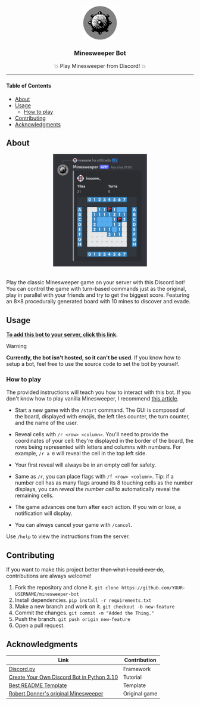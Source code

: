 <div align="center">
  <img src="assets/logo.png" alt="Logo" width="90" height="90">
  <h3>Minesweeper Bot</h3>
  <p>💥 Play Minesweeper from Discord! 💥</p>
</div>

---

#### Table of Contents

- [About ](#about-)
- [Usage ](#usage-)
  - [How to play ](#how-to-play-)
- [Contributing ](#contributing-)
- [Acknowledgments ](#acknowledgments-)

## About <a name="about"></a>

<div align="center">
  <img src="assets/screenshot.png" alt="Screenshot" width="50%">
</div>

<br />

Play the classic Minesweeper game on your server with this Discord bot! You can control the game
with turn-based commands just as the original, play in parallel with your friends and try to get
the biggest score. Featuring an 8×8 procedurally generated board with 10 mines to discover and evade.

## Usage <a name="usage"></a>

**[To add this bot to your server, click this link]().**


> [!WARNING]
> **Currently, the bot isn't hosted, so it can't be used**. If you know how to setup a bot, feel free to use the source code to set the bot by yourself.

### How to play <a name="how to play"></a>

The provided instructions will teach you how to interact with this bot. If you don't know how to play vanilla
Minesweeper, I recommend [this article](https://minesweepergame.com/strategy/how-to-play-minesweeper.php).

* Start a new game with the `/start` command. The GUI is composed of the board, displayed with emojis,
the left tiles counter, the turn counter, and the name of the user.

* Reveal cells with `/r <row> <column>`. You'll need to provide the coordinates of your cell: they're
displayed in the border of the board, the rows being represented with letters and columns with numbers.
For example, `/r a 0` will reveal the cell in the top left side.

* Your first reveal will always be in an empty cell for safety.

* Same as `/r`, you can place flags with `/f <row> <column>`. Tip: if a number cell has as many flags around
its 8 touching cells as the number displays, you can *reveal the number cell* to automatically reveal the
remaining cells.

* The game advances one turn after each action. If you win or lose, a notification will display.

* You can always cancel your game with `/cancel`.

Use `/help` to view the instructions from the server.

## Contributing <a name="contributing"></a>

If you want to make this project better ~~than what I could ever do~~, contributions are always welcome!

1. Fork the repository and clone it. `git clone https://github.com/YOUR-USERNAME/minesweeper-bot`
2. Install dependencies. `pip install -r requirements.txt`
3. Make a new branch and work on it. `git checkout -b new-feature`
4. Commit the changes. `git commit -m "Added the Thing."`
5. Push the branch. `git push origin new-feature`
6. Open a pull request.

## Acknowledgments <a name="aknowledgments"></a>


| Link | Contribution |
|---|---|
| [Discord.py](https://discordpy.readthedocs.io/en/stable/) | Framework |
| [Create Your Own Discord Bot in Python 3.10](https://www.youtube.com/watch?v=hoDLj0IzZMU) | Tutorial |
| [Best README Template](https://github.com/othneildrew/Best-README-Template) | Template |
| [Robert Donner's original Minesweeper](https://archive.org/details/win3_Mineswee) | Original game |
